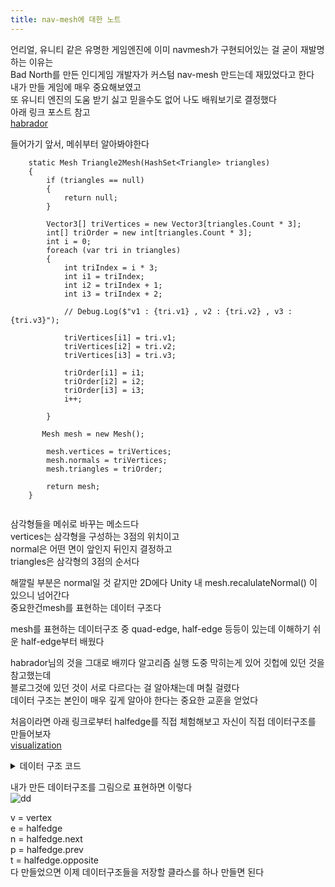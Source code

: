 ```yaml
---
title: nav-mesh에 대한 노트
---
```


언리얼, 유니티 같은 유명한 게임엔진에 이미 navmesh가 구현되어있는 걸 굳이 재발명하는 이유는     
Bad North를 만든 인디게임 개발자가 커스텀 nav-mesh 만드는데 재밌었다고 한다     
내가 만들 게임에 매우 중요해보였고     
또 유니티 엔진의 도움 받기 싫고 믿을수도 없어 나도 배워보기로 결정했다    
아래 링크 포스트 참고    
[habrador](https://blog.habrador.com/2019/02/adventures-making-custom-navmesh-in.html) 



들어가기 앞서, 메쉬부터 알아봐야한다

```
    static Mesh Triangle2Mesh(HashSet<Triangle> triangles)
    {
        if (triangles == null)
        {
            return null;
        }

        Vector3[] triVertices = new Vector3[triangles.Count * 3];
        int[] triOrder = new int[triangles.Count * 3];
        int i = 0;
        foreach (var tri in triangles)
        {
            int triIndex = i * 3;
            int i1 = triIndex;
            int i2 = triIndex + 1;
            int i3 = triIndex + 2;

            // Debug.Log($"v1 : {tri.v1} , v2 : {tri.v2} , v3 : {tri.v3}");

            triVertices[i1] = tri.v1;
            triVertices[i2] = tri.v2;
            triVertices[i3] = tri.v3;

            triOrder[i1] = i1;
            triOrder[i2] = i2;
            triOrder[i3] = i3;
            i++;

        }

       Mesh mesh = new Mesh(); 

        mesh.vertices = triVertices; 
        mesh.normals = triVertices; 
        mesh.triangles = triOrder;

        return mesh;
    }
	
```
		
삼각형들을 메쉬로 바꾸는 메소드다    
vertices는 삼각형을 구성하는 3점의 위치이고    
normal은 어떤 면이 앞인지 뒤인지 결정하고     
triangles은 삼각형의 3점의 순서다    

해깔릴 부분은 normal일 것 같지만 2D에다 Unity 내 mesh.recalulateNormal() 이 있으니 넘어간다    
중요한건mesh를 표현하는 데이터 구조다    


mesh를 표현하는 데이터구조 중 quad-edge, half-edge 등등이 있는데 이해하기 쉬운 half-edge부터 배웠다    

habrador님의 것을 그대로 배끼다 알고리즘 실행 도중 막히는게 있어 깃헙에 있던 것을 참고했는데     
블로그것에 있던 것이 서로 다르다는 걸 알아채는데 며칠 걸렸다      
데이터 구조는 본인이 매우 깊게 알아야 한다는 중요한 교훈을 얻었다       

처음이라면 아래 링크로부터  halfedge를 직접 체험해보고 자신이 직접 데이터구조를 만들어보자    
[visualization](https://jerryyin.info/geometry-processing-algorithms/half-edge/)


<details>
 <summary>데이터 구조 코드</summary>
<div markdown="1">

```
    public class HalfEdge
    {

        public HalfEdgeVertex v;

        //The face it belongs to
        public HalfEdgeFace face;

        //The next half-edge inside the face (ordered clockwise)
        //The document says counter-clockwise but clockwise is easier because that's how Unity is displaying triangles
        public HalfEdge nextEdge;

        //The opposite half-edge belonging to the neighbor
        public HalfEdge oppositeEdge;

        //(optionally) the previous halfedge in the face
        //If we assume the face is closed, then we could identify this edge by walking forward
        //until we reach it
        public HalfEdge prevEdge;



        public HalfEdge(HalfEdgeVertex v)
        {
            this.v = v;
        }

    }

    public class HalfEdgeFace
    {
        public HalfEdge edge;

        public float circumRadius;
        public Vector2 circumCenter;
        public Vector2 centerPosition;

        public HalfEdgeFace(HalfEdge edge)
        {
            this.edge = edge;

            Vector2 a = edge.v.position;
            Vector2 b = edge.nextEdge.v.position;
            Vector2 c = edge.prevEdge.v.position;

            LinearEquation lineAB = new LinearEquation(a, b);
            LinearEquation lineBC = new LinearEquation(b, c);
            var perpendicularAB = lineAB.PerpendicularLineAt(Vector2.Lerp(a, b, .5f));
            var perpendicularBC = lineBC.PerpendicularLineAt(Vector2.Lerp(b, c, .5f));

            this.circumCenter = GetCrossingPoint(perpendicularAB, perpendicularBC);
            this.circumRadius = Vector2.Distance(circumCenter, a);
        }

        public void RecalculateCircums()
        {
            Vector2 a = edge.v.position;
            Vector2 b = edge.nextEdge.v.position;
            Vector2 c = edge.prevEdge.v.position;

            LinearEquation lineAB = new LinearEquation(a, b);
            LinearEquation lineBC = new LinearEquation(b, c);
            var perpendicularAB = lineAB.PerpendicularLineAt(Vector2.Lerp(a, b, .5f));
            var perpendicularBC = lineBC.PerpendicularLineAt(Vector2.Lerp(b, c, .5f));

            circumCenter = GetCrossingPoint(perpendicularAB, perpendicularBC);
            circumRadius = Vector2.Distance(circumCenter, a);


            centerPosition = (a + b + c) / 3;
        }


        static Vector2 GetCrossingPoint(LinearEquation line1, LinearEquation line2)
        {
            float A1 = line1._A;
            float A2 = line2._A;
            float B1 = line1._B;
            float B2 = line2._B;
            float C1 = line1._C;
            float C2 = line2._C;

            //Cramer's rule
            float Determinant = A1 * B2 - A2 * B1;
            float DeterminantX = C1 * B2 - C2 * B1;
            float DeterminantY = A1 * C2 - A2 * C1;

            float x = DeterminantX / Determinant;
            float y = DeterminantY / Determinant;

            return new Vector2(x, y);
        }

        public bool IsInside(Vector3 p)
        {
            Vector2 p1 = edge.v.position;
            Vector2 p2 = edge.nextEdge.v.position;
            Vector2 p3 = edge.prevEdge.v.position;

            bool isWithinTriangle = false;

            //Based on Barycentric coordinates
            float denominator = ((p2.y - p3.y) * (p1.x - p3.x) + (p3.x - p2.x) * (p1.y - p3.y));

            float a = ((p2.y - p3.y) * (p.x - p3.x) + (p3.x - p2.x) * (p.y - p3.y)) / denominator;
            float b = ((p3.y - p1.y) * (p.x - p3.x) + (p1.x - p3.x) * (p.y - p3.y)) / denominator;
            float c = 1 - a - b;

            //The point is within the triangle or on the border if 0 <= a <= 1 and 0 <= b <= 1 and 0 <= c <= 1
            //if (a >= 0f && a <= 1f && b >= 0f && b <= 1f && c >= 0f && c <= 1f)
            //{
            //    isWithinTriangle = true;
            //}

            //The point is within the triangle
            if (a > 0f && a < 1f && b > 0f && b < 1f && c > 0f && c < 1f)
            {
                isWithinTriangle = true;
            }

            return isWithinTriangle;
        }
    }

    public class HalfEdgeVertex
    {
        public Vector2 position;

        // 이 edge의 시작점은 이 vertex다.
        public HalfEdge edge;

        public HalfEdgeVertex(Vector2 position_)
        {
            position = position_;
        }
    }
		
		
    [System.Serializable]
    public class LinearEquation // 이 클라스는 아직 신경쓰지말자
    {
        public float _A;
        public float _B;
        public float _C;

        public LinearEquation() { }

        //Ax+By=C
        public LinearEquation(Vector2 pointA, Vector2 pointB)
        {
            float deltaX = pointB.x - pointA.x;
            float deltaY = pointB.y - pointA.y;
            _A = deltaY; //y2-y1
            _B = -deltaX; //x1-x2
            _C = _A * pointA.x + _B * pointA.y;
        }

        public LinearEquation PerpendicularLineAt(Vector3 point)
        {
            LinearEquation newLine = new LinearEquation();

            newLine._A = -_B;
            newLine._B = _A;
            newLine._C = newLine._A * point.x + newLine._B * point.y;

            return newLine;
        }
    }
```																										 
  </div>
</details>
																																				 
내가 만든 데이터구조를 그림으로 표현하면 이렇다    
![dd](https://github.com/fiveRand/fiveRand.github.io/assets/86064121/b582236c-e5f1-4c75-a1e7-f447493bfc53)


v = vertex    
e = halfedge     
n = halfedge.next     
p = halfedge.prev    
t = halfedge.opposite    
	다 만들었으면 이제 데이터구조들을 저장할 클라스를 하나 만들면 된다
